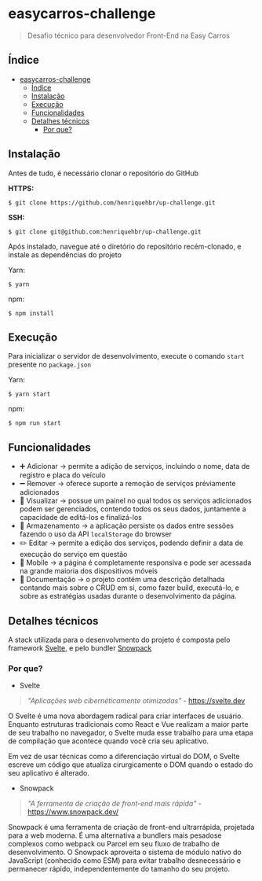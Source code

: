 # easycarros-challenge

> Desafio técnico para desenvolvedor Front-End na Easy Carros

## Índice

- [easycarros-challenge](#easycarros-challenge)
  - [Índice](#índice)
  - [Instalação](#instalação)
  - [Execução](#execução)
  - [Funcionalidades](#funcionalidades)
  - [Detalhes técnicos](#detalhes-técnicos)
    - [Por que?](#por-que)

## Instalação

Antes de tudo, é necessário clonar o repositório do GitHub

**HTTPS:**

```
$ git clone https://github.com/henriquehbr/up-challenge.git
```

**SSH:**

```
$ git clone git@github.com:henriquehbr/up-challenge.git
```

Após instalado, navegue até o diretório do repositório recém-clonado, e instale as dependências do projeto

Yarn:

```
$ yarn
```

npm:

```
$ npm install
```

## Execução

Para inicializar o servidor de desenvolvimento, execute o comando `start` presente no `package.json`

Yarn:

```
$ yarn start
```

npm:

```
$ npm run start
```

## Funcionalidades

- ➕ Adicionar → permite a adição de serviços, incluindo o nome, data de registro e placa do veículo
- ➖ Remover → oferece suporte a remoção de serviços préviamente adicionados
- 📰 Visualizar → possue um painel no qual todos os serviços adicionados podem ser gerenciados, contendo todos os seus dados, juntamente a capacidade de editá-los e finalizá-los
- 💾 Armazenamento → a aplicação persiste os dados entre sessões fazendo o uso da API `localStorage` do browser
- ✏️ Editar → permite a edição dos serviços, podendo definir a data de execução do serviço em questão
- 📱 Mobile → a página é completamente responsiva e pode ser acessada na grande maioria dos dispositivos móveis
- 📝 Documentação → o projeto contém uma descrição detalhada contando mais sobre o CRUD em si, como fazer build, executá-lo, e sobre as estratégias usadas durante o desenvolvimento da página.

## Detalhes técnicos

A stack utilizada para o desenvolvmento do projeto é composta pelo framework [Svelte](https://svelte.dev), e pelo bundler [Snowpack](https://www.snowpack.dev/)
### Por que?

- Svelte

> *"Aplicações web cibernéticamente otimizadas"* - https://svelte.dev

O Svelte é uma nova abordagem radical para criar interfaces de usuário. Enquanto estruturas tradicionais como React e Vue realizam a maior parte de seu trabalho no navegador, o Svelte muda esse trabalho para uma etapa de compilação que acontece quando você cria seu aplicativo.

Em vez de usar técnicas como a diferenciação virtual do DOM, o Svelte escreve um código que atualiza cirurgicamente o DOM quando o estado do seu aplicativo é alterado.

- Snowpack

> *"A ferramenta de criação de front-end mais rápida"* - https://www.snowpack.dev/

Snowpack é uma ferramenta de criação de front-end ultrarrápida, projetada para a web moderna. É uma alternativa a bundlers mais pesados ​​e complexos como webpack ou Parcel em seu fluxo de trabalho de desenvolvimento. O Snowpack aproveita o sistema de módulo nativo do JavaScript (conhecido como ESM) para evitar trabalho desnecessário e permanecer rápido, independentemente do tamanho do seu projeto.
